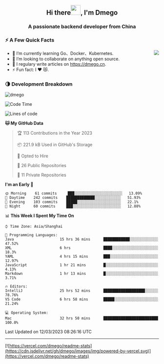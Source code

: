 <h2 align="center">Hi there<img src="https://cdn.jsdelivr.net/gh/dmego/images/img/Hi.gif" height="32" />, I'm Dmego </h2>
<h3 align="center">A passionate backend developer from China</h3>

### ⚡️ A Few Quick Facts

<img align="right" src="https://readme-stats-dmego.vercel.app/api?username=dmego&show_icons=true&icon_color=1573B3&hide_title=true&text_color=718096&bg_color=00000000&hide_border=true"/>

<ul>
    <li> 🌱 I’m currently learning Go、Docker、Kubernetes.</li>
    <li> 👯 I’m looking to collaborate on anything open source.</li>
    <li> 📝 I regulary write articles on <a href="https://dmego.cn">https://dmego.cn</a>.</li>
    <li> ⚡ Fun fact: I ❤️ 😻.</li>
</ul>

### 🌗 Development Breakdown

<img src="https://komarev.com/ghpvc/?username=dmego" alt="dmego" />

<!--START_SECTION:waka-->
![Code Time](http://img.shields.io/badge/Code%20Time-2%2C023%20hrs%2047%20mins-blue)

![Lines of code](https://img.shields.io/badge/From%20Hello%20World%20I%27ve%20Written-225%20Thousand%20lines%20of%20code-blue)

**🐱 My GitHub Data** 

> 🏆 113 Contributions in the Year 2023
 > 
> 📦 221.9 kB Used in GitHub's Storage 
 > 
> 💼 Opted to Hire
 > 
> 📜 26 Public Repositories 
 > 
> 🔑 11 Private Repositories  
 > 
**I'm an Early 🐤** 

```text
🌞 Morning    61 commits     ███░░░░░░░░░░░░░░░░░░░░░░   13.09% 
🌆 Daytime    242 commits    █████████████░░░░░░░░░░░░   51.93% 
🌃 Evening    103 commits    █████░░░░░░░░░░░░░░░░░░░░   22.1% 
🌙 Night      60 commits     ███░░░░░░░░░░░░░░░░░░░░░░   12.88%

```


📊 **This Week I Spent My Time On** 

```text
⌚︎ Time Zone: Asia/Shanghai

💬 Programming Languages: 
Java                     15 hrs 36 mins      ████████████░░░░░░░░░░░░░   47.52% 
XML                      6 hrs               ████░░░░░░░░░░░░░░░░░░░░░   18.3% 
YAML                     4 hrs 15 mins       ███░░░░░░░░░░░░░░░░░░░░░░   12.97% 
JavaScript               1 hr 21 mins        █░░░░░░░░░░░░░░░░░░░░░░░░   4.13% 
Markdown                 1 hr 13 mins        █░░░░░░░░░░░░░░░░░░░░░░░░   3.71%

🔥 Editors: 
IntelliJ                 25 hrs 52 mins      ███████████████████░░░░░░   78.76% 
VS Code                  6 hrs 58 mins       █████░░░░░░░░░░░░░░░░░░░░   21.24%

💻 Operating System: 
Mac                      32 hrs 50 mins      █████████████████████████   100.0%

```


 Last Updated on 12/03/2023 08:26:16 UTC
<!--END_SECTION:waka-->

---

[![https://vercel.com/dmego/readme-stats](https://cdn.jsdelivr.net/gh/dmego/images/img/powered-by-vercel.svg)](https://vercel.com/dmego/readme-stats)

